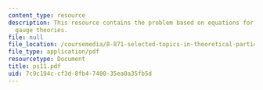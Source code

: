 ```yaml
---
content_type: resource
description: This resource contains the problem based on equations for supersymmetric
  gauge theories.
file: null
file_location: /coursemedia/8-871-selected-topics-in-theoretical-particle-physics-branes-and-gauge-theory-dynamics-fall-2004/7c9c194ccf3d8fb4740035ea0a35fb5d_ps11.pdf
file_type: application/pdf
resourcetype: Document
title: ps11.pdf
uid: 7c9c194c-cf3d-8fb4-7400-35ea0a35fb5d
---
```

